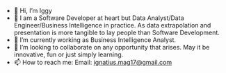 - 👋 Hi, I’m Iggy
- 👀 I am a Software Developer at heart but Data Analyst/Data Engineer/Business Intelligence in practice. 
As data extrapolation and presentation is more tangible to lay people than Software Development.
- 🌱 I’m currently working as Business Intelligence Analyst.
- 💞️ I’m looking to collaborate on any opportunity that arises. May it be innovative, fun or just simply learning.
- 📫 How to reach me:
Email: ignatius.mag17@gmail.com

<!---
igster17/igster17 is a ✨ special ✨ repository because its `README.md` (this file) appears on your GitHub profile.
You can click the Preview link to take a look at your changes.
--->
